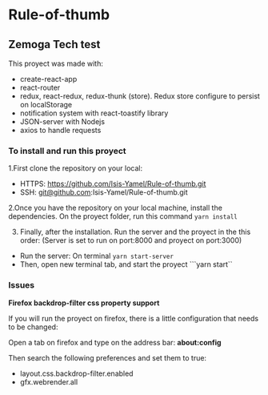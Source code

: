 # Rule-of-thumb

## Zemoga Tech test

This proyect was made with:
* create-react-app
* react-router
* redux, react-redux, redux-thunk (store). Redux store configure to persist on localStorage
* notification system with react-toastify library
* JSON-server with Nodejs
* axios to handle requests

###  To install and run this proyect

1.First clone the repository on your local:
  * HTTPS: https://github.com/Isis-Yamel/Rule-of-thumb.git
  * SSH: git@github.com:Isis-Yamel/Rule-of-thumb.git

2.Once you have the repository on your local machine, install the dependencies. On the proyect folder, run this command ```yarn install```

3. Finally, after the installation. Run the server and the proyect in the this order: (Server is set to run on port:8000 and proyect on port:3000)
  * Run the server: On terminal  ```yarn start-server```
  * Then, open new terminal tab, and start the proyect ```yarn start``

###  Issues

**Firefox backdrop-filter css property support**

If you will run the proyect on firefox, there is a little configuration that needs to be changed:

Open a tab on firefox and type on the address bar: **about:config**

Then search the following preferences and set them to true:
* layout.css.backdrop-filter.enabled
* gfx.webrender.all